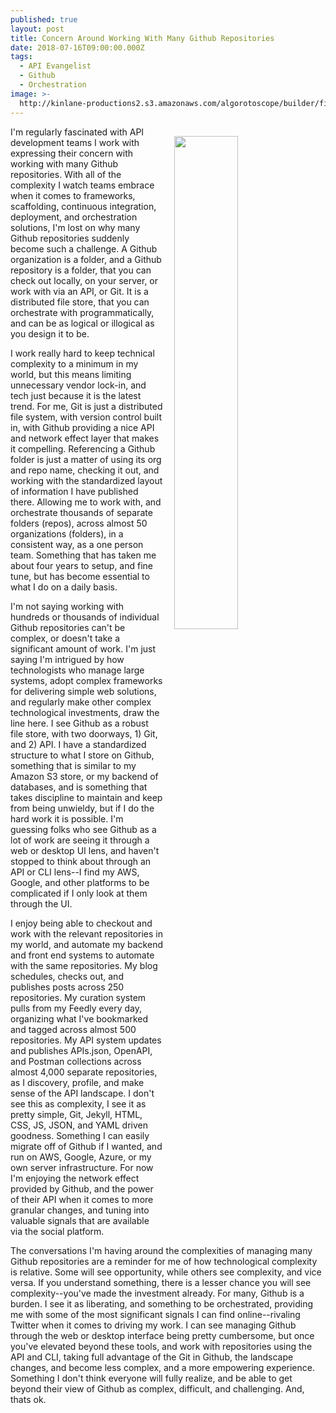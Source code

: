 ```yaml
---
published: true
layout: post
title: Concern Around Working With Many Github Repositories
date: 2018-07-16T09:00:00.000Z
tags:
  - API Evangelist
  - Github
  - Orchestration
image: >-
  http://kinlane-productions2.s3.amazonaws.com/algorotoscope/builder/filtered/114_69_800_500_0_max_0_1_-1.jpg
---
```

<p><img src="{{ page.image }}" width="45%" align="right" style="padding: 15px;" /></p>I'm regularly fascinated with API development teams I work with expressing their concern with working with many Github repositories. With all of the complexity I watch teams embrace when it comes to frameworks, scaffolding, continuous integration, deployment, and orchestration solutions, I'm lost on why many Github repositories suddenly become such a challenge. A Github organization is a folder, and a Github repository is a folder, that you can check out locally, on your server, or work with via an API, or Git. It is a distributed file store, that you can orchestrate with programmatically, and can be as logical or illogical as you design it to be.

I work really hard to keep technical complexity to a minimum in my world, but this means limiting unnecessary vendor lock-in, and tech just because it is the latest trend. For me, Git is just a distributed file system, with version control built in, with Github providing a nice API and network effect layer that makes it compelling. Referencing a Github folder is just a matter of using its org and repo name, checking it out, and working with the standardized layout of information I have published there. Allowing me to work with, and orchestrate thousands of separate folders (repos), across almost 50 organizations (folders), in a consistent way, as a one person team. Something that has taken me about four years to setup, and fine tune, but has become essential to what I do on a daily basis.

I'm not saying working with hundreds or thousands of individual Github repositories can't be complex, or doesn't take a significant amount of work. I'm just saying I'm intrigued by how technologists who manage large systems, adopt complex frameworks for delivering simple web solutions, and regularly make other complex technological investments, draw the line here. I see Github as a robust file store, with two doorways, 1) Git, and 2) API. I have a standardized structure to what I store on Github, something that is similar to my Amazon S3 store, or my backend of databases, and is something that takes discipline to maintain and keep from being unwieldy, but if I do the hard work it is possible. I'm guessing folks who see Github as a lot of work are seeing it through a web or desktop UI lens, and haven't stopped to think about through an API or CLI lens--I find my AWS, Google, and other platforms to be complicated if I only look at them through the UI.

I enjoy being able to checkout and work with the relevant repositories in my world, and automate my backend and front end systems to automate with the same repositories. My blog schedules, checks out, and publishes posts across 250 repositories. My curation system pulls from my Feedly every day, organizing what I've bookmarked and tagged across almost 500 repositories. My API system updates and publishes APIs.json, OpenAPI, and Postman collections across almost 4,000 separate repositories, as I discovery, profile, and make sense of the API landscape. I don't see this as complexity, I see it as pretty simple, Git, Jekyll, HTML, CSS, JS, JSON, and YAML driven goodness. Something I can easily migrate off of Github if I wanted, and run on AWS, Google, Azure, or my own server infrastructure. For now I'm enjoying the network effect provided by Github, and the power of their API when it comes to more granular changes, and tuning into valuable signals that are available via the social platform.

The conversations I'm having around the complexities of managing many Github repositories are a reminder for me of how technological complexity is relative. Some will see opportunity, while others see complexity, and vice versa. If you understand something, there is a lesser chance you will see complexity--you've made the investment already. For many, Github is a burden. I see it as liberating, and something to be orchestrated, providing me with some of the most significant signals I can find online--rivaling Twitter when it comes to driving my work. I can see managing Github through the web or desktop interface being pretty cumbersome, but once you've elevated beyond these tools, and work with repositories using the API and CLI, taking full advantage of the Git in Github, the landscape changes, and become less complex, and a more empowering experience. Something I don't think everyone will fully realize, and be able to get beyond their view of Github as complex, difficult, and challenging. And, thats ok.
